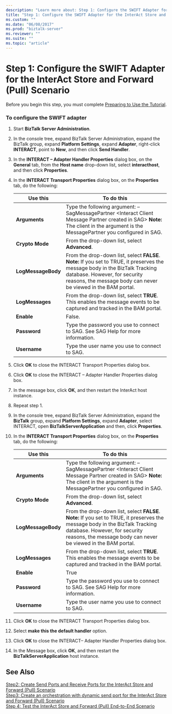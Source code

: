 ```yaml
---
description: "Learn more about: Step 1: Configure the SWIFT Adapter for the InterAct Store and Forward (Pull) Scenario"
title: "Step 1: Configure the SWIFT Adapter for the InterAct Store and Forward (Pull) Scenario"
ms.custom: ""
ms.date: "06/08/2017"
ms.prod: "biztalk-server"
ms.reviewer: ""
ms.suite: ""
ms.topic: "article"
---
```

# Step 1: Configure the SWIFT Adapter for the InterAct Store and Forward (Pull) Scenario
Before you begin this step, you must complete [Preparing to Use the Tutorial](../../adapters-and-accelerators/fileact-interact/preparing-to-use-the-tutorial1.md).  
  
### To configure the SWIFT adapter  
  
1.  Start **BizTalk Server Administration**.  
  
2.  In the console tree, expand BizTalk Server Administration, expand the BizTalk group, expand **Platform Settings**, expand **Adapter**, right-click **INTERACT**, point to **New**, and then click **Send Handler**.  
  
3.  In the **INTERACT – Adapter Handler Properties** dialog box, on the **General** tab, from the **Host name** drop-down list, select **interacthost**, and then click **Properties**.  
  
4.  In the **INTERACT Transport Properties** dialog box, on the **Properties** tab, do the following:  
  
    |**Use this**|**To do this**|  
    |------------------|--------------------|  
    |**Arguments**|Type the following argument: –SagMessagePartner \<Interact Client Message Partner created in SAG\> **Note:**  The client in the argument is the MessagePartner you configured in SAG.|  
    |**Crypto Mode**|From the drop-down list, select **Advanced**.|  
    |**LogMessageBody**|From the drop-down list, select **FALSE**. **Note:**  If you set to TRUE, it preserves the message body in the BizTalk Tracking database. However, for security reasons, the message body can never be viewed in the BAM portal.|  
    |**LogMessages**|From the drop-down list, select **TRUE**. This enables the message events to be captured and tracked in the BAM portal.|  
    |**Enable**|False.|  
    |**Password**|Type the password you use to connect to SAG. See SAG Help for more information.|  
    |**Username**|Type the user name you use to connect to SAG.|  
  
5.  Click **OK** to close the INTERACT Transport Properties dialog box.  
  
6.  Click **OK** to close the INTERACT – Adapter Handler Properties dialog box.  
  
7.  In the message box, click **OK**, and then restart the InterAct host instance.  
  
8.  Repeat step 1.  
  
9. In the console tree, expand BizTalk Server Administration, expand the **BizTalk** group, expand **Platform Settings**, expand **Adapter**, select INTERACT, open **BizTalkServerApplication** and then, click **Properties**.  
  
10. In the **INTERACT Transport Properties** dialog box, on the **Properties** tab, do the following:  
  
    |**Use this**|**To do this**|  
    |------------------|--------------------|  
    |**Arguments**|Type the following argument: –SagMessagePartner \<Interact Client Message Partner created in SAG\> **Note:**  The client in the argument is the MessagePartner you configured in SAG.|  
    |**Crypto Mode**|From the drop-down list, select **Advanced**.|  
    |**LogMessageBody**|From the drop-down list, select **FALSE**. **Note:**  If you set to TRUE, it preserves the message body in the BizTalk Tracking database. However, for security reasons, the message body can never be viewed in the BAM portal.|  
    |**LogMessages**|From the drop-down list, select **TRUE**. This enables the message events to be captured and tracked in the BAM portal.|  
    |**Enable**|True|  
    |**Password**|Type the password you use to connect to SAG. See SAG Help for more information.|  
    |**Username**|Type the user name you use to connect to SAG.|  
  
11. Click **OK** to close the INTERACT Transport Properties dialog box.  
  
12. Select **make this the default handler** option.  
  
13. Click **OK** to close the INTERACT– Adapter Handler Properties dialog box.  
  
14. In the Message box, click **OK**, and then restart the **BizTalkServerApplication** host instance.  
  
## See Also  
 [Step2: Create Send Ports and Receive Ports for the InterAct Store and Forward (Pull) Scenario](../../adapters-and-accelerators/fileact-interact/step-2-create-send-ports-and-receive-ports-for-the-interact-store-and-forward.md)   
 [Step3: Create an orchestration with  dynamic send port for the InterAct Store and Forward (Pull) Scenario](../../adapters-and-accelerators/fileact-interact/step-3-create-orchestration-with-dynamic-send-for-interact-store-and-forward.md)   
 [Step 4: Test the InterAct Store and Forward (Pull) End-to-End Scenario](../../adapters-and-accelerators/fileact-interact/step-4-test-the-interact-store-and-forward-pull-end-to-end-scenario.md)
